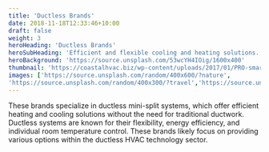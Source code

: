 ```yaml
---
title: 'Ductless Brands'
date: 2018-11-18T12:33:46+10:00
draft: false
weight: 3
heroHeading: 'Ductless Brands'
heroSubHeading: 'Efficient and flexible cooling and heating solutions.'
heroBackground: 'https://source.unsplash.com/53wcYH4IOig/1600x400'
thumbnail: 'https://coastalhvac.biz/wp-content/uploads/2017/01/PRO-smart-home-ac-setup-shutterstock_290444324-e1483636606426.jpg'
images: ['https://source.unsplash.com/random/400x600/?nature', 
'https://source.unsplash.com/random/400x300/?travel','https://source.unsplash.com/random/400x300/?architecture','https://source.unsplash.com/random/400x600/?buildings','https://source.unsplash.com/random/400x300/?city','https://source.unsplash.com/random/400x600/?business']
---
```


These brands specialize in ductless mini-split systems, which offer efficient heating and cooling solutions without the need for traditional ductwork. Ductless systems are known for their flexibility, energy efficiency, and individual room temperature control. These brands likely focus on providing various options within the ductless HVAC technology sector.
